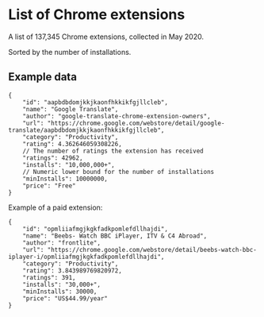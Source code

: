 # List of Chrome extensions

A list of 137,345 Chrome extensions, collected in May 2020.

Sorted by the number of installations.

## Example data

```
{
    "id": "aapbdbdomjkkjkaonfhkkikfgjllcleb",
    "name": "Google Translate",
    "author": "google-translate-chrome-extension-owners",
    "url": "https://chrome.google.com/webstore/detail/google-translate/aapbdbdomjkkjkaonfhkkikfgjllcleb",
    "category": "Productivity",
    "rating": 4.362646059308226,
    // The number of ratings the extension has received
    "ratings": 42962,
    "installs": "10,000,000+",
    // Numeric lower bound for the number of installations
    "minInstalls": 10000000,
    "price": "Free"
}
```

Example of a paid extension:

```
{
    "id": "opmliiafmgjkgkfadkpomlefdllhajdi",
    "name": "Beebs- Watch BBC iPlayer, ITV & C4 Abroad",
    "author": "frontlite",
    "url": "https://chrome.google.com/webstore/detail/beebs-watch-bbc-iplayer-i/opmliiafmgjkgkfadkpomlefdllhajdi",
    "category": "Productivity",
    "rating": 3.843989769820972,
    "ratings": 391,
    "installs": "30,000+",
    "minInstalls": 30000,
    "price": "US$44.99/year"
}
```